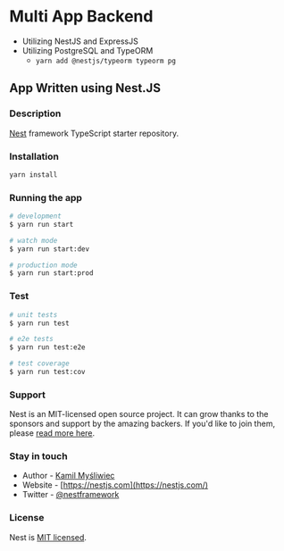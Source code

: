 # Multi App Backend

* Utilizing NestJS and ExpressJS
* Utilizing PostgreSQL and TypeORM
  * ```yarn add @nestjs/typeorm typeorm pg```

## App Written using Nest.JS

### Description

[Nest](https://github.com/nestjs/nest) framework TypeScript starter repository.

### Installation

```bash
yarn install
```

### Running the app

```bash
# development
$ yarn run start

# watch mode
$ yarn run start:dev

# production mode
$ yarn run start:prod
```

### Test

```bash
# unit tests
$ yarn run test

# e2e tests
$ yarn run test:e2e

# test coverage
$ yarn run test:cov
```

### Support

Nest is an MIT-licensed open source project. It can grow thanks to the sponsors and support by the amazing backers. If you'd like to join them, please [read more here](https://docs.nestjs.com/support).

### Stay in touch

* Author - [Kamil Myśliwiec](https://kamilmysliwiec.com)
* Website - [https://nestjs.com](https://nestjs.com/)
* Twitter - [@nestframework](https://twitter.com/nestframework)

### License

Nest is [MIT licensed](LICENSE).
